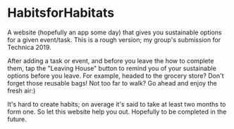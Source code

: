 # HabitsforHabitats
A website (hopefully an app some day) that gives you sustainable options for a given event/task. This is a rough version; my group's submission for Technica 2019.

After adding a task or event, and before you leave the how to complete them, tap the "Leaving House" button to remind you of your sustainable options before you leave. For example, headed to the grocery store? Don't forget those reusable bags! Not too far to walk? Go ahead and enjoy the fresh air:)

It's hard to create habits; on average it's said to take at least two months to form one. So let this website help you out. Hopefully to be completed in the future.
